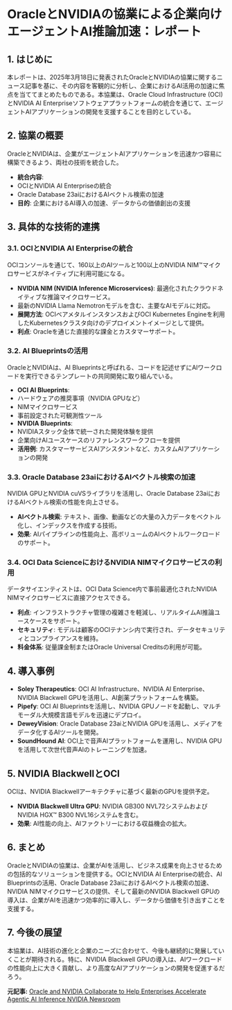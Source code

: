 # OracleとNVIDIAの協業による企業向けエージェントAI推論加速：レポート

## 1. はじめに

本レポートは、2025年3月18日に発表されたOracleとNVIDIAの協業に関するニュース記事を基に、その内容を客観的に分析し、企業におけるAI活用の加速に焦点を当ててまとめたものである。本協業は、Oracle Cloud Infrastructure (OCI)とNVIDIA AI Enterpriseソフトウェアプラットフォームの統合を通じて、エージェントAIアプリケーションの開発を支援することを目的としている。

## 2. 協業の概要

OracleとNVIDIAは、企業がエージェントAIアプリケーションを迅速かつ容易に構築できるよう、両社の技術を統合した。

* **統合内容**:
 * OCIとNVIDIA AI Enterpriseの統合
 * Oracle Database 23aiにおけるAIベクトル検索の加速
* **目的**: 企業におけるAI導入の加速、データからの価値創出の支援

## 3. 具体的な技術的連携

### 3.1. OCIとNVIDIA AI Enterpriseの統合

OCIコンソールを通じて、160以上のAIツールと100以上のNVIDIA NIM™マイクロサービスがネイティブに利用可能になる。

* **NVIDIA NIM (NVIDIA Inference Microservices)**: 最適化されたクラウドネイティブな推論マイクロサービス。
 * 最新のNVIDIA Llama Nemotronモデルを含む、主要なAIモデルに対応。
* **展開方法**: OCIベアメタルインスタンスおよびOCI Kubernetes Engineを利用したKubernetesクラスタ向けのデプロイメントイメージとして提供。
* **利点**: Oracleを通じた直接的な課金とカスタマーサポート。

### 3.2. AI Blueprintsの活用

OracleとNVIDIAは、AI Blueprintsと呼ばれる、コードを記述せずにAIワークロードを実行できるテンプレートの共同開発に取り組んでいる。

* **OCI AI Blueprints**:
 * ハードウェアの推奨事項（NVIDIA GPUなど）
 * NIMマイクロサービス
 * 事前設定された可観測性ツール
* **NVIDIA Blueprints**:
 * NVIDIAスタック全体で統一された開発体験を提供
 * 企業向けAIユースケースのリファレンスワークフローを提供
* **活用例**: カスタマーサービスAIアシスタントなど、カスタムAIアプリケーションの開発

### 3.3. Oracle Database 23aiにおけるAIベクトル検索の加速

NVIDIA GPUとNVIDIA cuVSライブラリを活用し、Oracle Database 23aiにおけるAIベクトル検索の性能を向上させる。

* **AIベクトル検索**: テキスト、画像、動画などの大量の入力データをベクトル化し、インデックスを作成する技術。
* **効果**: AIパイプラインの性能向上、高ボリュームのAIベクトルワークロードのサポート。

### 3.4. OCI Data ScienceにおけるNVIDIA NIMマイクロサービスの利用

データサイエンティストは、OCI Data Science内で事前最適化されたNVIDIA NIMマイクロサービスに直接アクセスできる。

* **利点**: インフラストラクチャ管理の複雑さを軽減し、リアルタイムAI推論ユースケースをサポート。
* **セキュリティ**: モデルは顧客のOCIテナンシ内で実行され、データセキュリティとコンプライアンスを維持。
* **料金体系**: 従量課金制またはOracle Universal Creditsの利用が可能。

## 4. 導入事例

* **Soley Therapeutics**: OCI AI Infrastructure、NVIDIA AI Enterprise、NVIDIA Blackwell GPUを活用し、AI創薬プラットフォームを構築。
* **Pipefy**: OCI AI Blueprintsを活用し、NVIDIA GPUノードを起動し、マルチモーダル大規模言語モデルを迅速にデプロイ。
* **DeweyVision**: Oracle Database 23aiとNVIDIA GPUを活用し、メディアをデータ化するAIツールを開発。
* **SoundHound AI**: OCI上で音声AIプラットフォームを運用し、NVIDIA GPUを活用して次世代音声AIのトレーニングを加速。

## 5. NVIDIA BlackwellとOCI

OCIは、NVIDIA Blackwellアーキテクチャに基づく最新のGPUを提供予定。

* **NVIDIA Blackwell Ultra GPU**: NVIDIA GB300 NVL72システムおよびNVIDIA HGX™ B300 NVL16システムを含む。
* **効果**: AI性能の向上、AIファクトリーにおける収益機会の拡大。

## 6. まとめ

OracleとNVIDIAの協業は、企業がAIを活用し、ビジネス成果を向上させるための包括的なソリューションを提供する。OCIとNVIDIA AI Enterpriseの統合、AI Blueprintsの活用、Oracle Database 23aiにおけるAIベクトル検索の加速、NVIDIA NIMマイクロサービスの提供、そして最新のNVIDIA Blackwell GPUの導入は、企業がAIを迅速かつ効率的に導入し、データから価値を引き出すことを支援する。

## 7. 今後の展望

本協業は、AI技術の進化と企業のニーズに合わせて、今後も継続的に発展していくことが期待される。特に、NVIDIA Blackwell GPUの導入は、AIワークロードの性能向上に大きく貢献し、より高度なAIアプリケーションの開発を促進するだろう。



**元記事:** [Oracle and NVIDIA Collaborate to Help Enterprises Accelerate Agentic AI Inference NVIDIA Newsroom](https://nvidianews.nvidia.com/news/oracle-and-nvidia-collaborate-to-help-enterprises-accelerate-agentic-ai-inference)